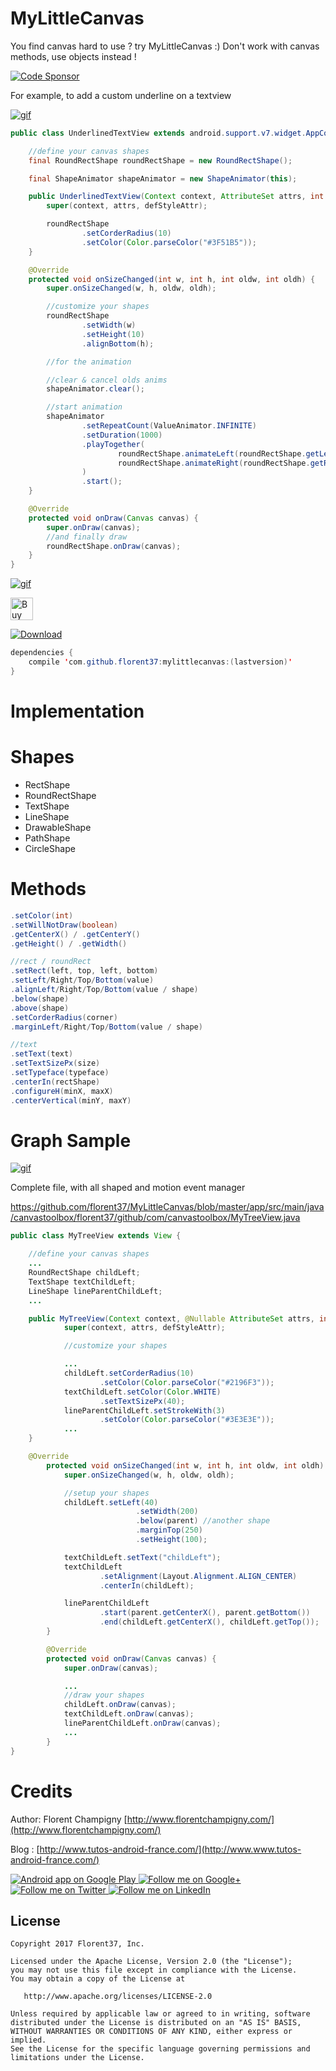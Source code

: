 # MyLittleCanvas

You find canvas hard to use ? try MyLittleCanvas :)
Don't work with canvas methods, use objects instead !

[![Code Sponsor](https://app.codesponsor.io/embed/iqkQGAc2EFNdScAzpwZr1Sdy/florent37/MyLittleCanvas.svg)](https://app.codesponsor.io/link/iqkQGAc2EFNdScAzpwZr1Sdy/florent37/MyLittleCanvas)

For example, to add a custom underline on a textview

[![gif](https://raw.githubusercontent.com/florent37/MyLittleCanvas/master/medias/text_anim.gif)](https://github.com/florent37/MyLittleCanvas)

```java
public class UnderlinedTextView extends android.support.v7.widget.AppCompatTextView {

    //define your canvas shapes
    final RoundRectShape roundRectShape = new RoundRectShape();

    final ShapeAnimator shapeAnimator = new ShapeAnimator(this);

    public UnderlinedTextView(Context context, AttributeSet attrs, int defStyleAttr) {
        super(context, attrs, defStyleAttr);

        roundRectShape
                .setCorderRadius(10)
                .setColor(Color.parseColor("#3F51B5"));
    }

    @Override
    protected void onSizeChanged(int w, int h, int oldw, int oldh) {
        super.onSizeChanged(w, h, oldw, oldh);

        //customize your shapes
        roundRectShape
                .setWidth(w)
                .setHeight(10)
                .alignBottom(h);

        //for the animation

        //clear & cancel olds anims
        shapeAnimator.clear();

        //start animation
        shapeAnimator
                .setRepeatCount(ValueAnimator.INFINITE)
                .setDuration(1000)
                .playTogether(
                        roundRectShape.animateLeft(roundRectShape.getLeft(), roundRectShape.getLeft() + 10, roundRectShape.getLeft()),
                        roundRectShape.animateRight(roundRectShape.getRight(), roundRectShape.getRight() - 10, roundRectShape.getRight())
                )
                .start();
    }

    @Override
    protected void onDraw(Canvas canvas) {
        super.onDraw(canvas);
        //and finally draw
        roundRectShape.onDraw(canvas);
    }
}
```

[![gif](https://raw.githubusercontent.com/florent37/MyLittleCanvas/master/medias/textview.png)](https://github.com/florent37/MyLittleCanvas)

<a href='https://ko-fi.com/A160LCC' target='_blank'><img height='36' style='border:0px;height:36px;' src='https://az743702.vo.msecnd.net/cdn/kofi1.png?v=0' border='0' alt='Buy Me a Coffee at ko-fi.com' /></a>

[ ![Download](https://api.bintray.com/packages/florent37/maven/mylittlecanvas/images/download.svg) ](https://bintray.com/florent37/maven/mylittlecanvas/_latestVersion)

```java
dependencies {
    compile 'com.github.florent37:mylittlecanvas:(lastversion)'
}
```

# Implementation

# Shapes

- RectShape
- RoundRectShape
- TextShape
- LineShape
- DrawableShape
- PathShape
- CircleShape

# Methods

```java
.setColor(int)
.setWillNotDraw(boolean)
.getCenterX() / .getCenterY()
.getHeight() / .getWidth()

//rect / roundRect
.setRect(left, top, left, bottom)
.setLeft/Right/Top/Bottom(value)
.alignLeft/Right/Top/Bottom(value / shape)
.below(shape)
.above(shape)
.setCorderRadius(corner)
.marginLeft/Right/Top/Bottom(value / shape)

//text
.setText(text)
.setTextSizePx(size)
.setTypeface(typeface)
.centerIn(rectShape)
.configureH(minX, maxX)
.centerVertical(minY, maxY)
```

# Graph Sample

[![gif](https://raw.githubusercontent.com/florent37/MyLittleCanvas/master/medias/graph.gif)](https://github.com/florent37/MyLittleCanvas)

Complete file, with all shaped and motion event manager

https://github.com/florent37/MyLittleCanvas/blob/master/app/src/main/java/canvastoolbox/florent37/github/com/canvastoolbox/MyTreeView.java

```java
public class MyTreeView extends View {

    //define your canvas shapes
    ...
    RoundRectShape childLeft;
    TextShape textChildLeft;
    LineShape lineParentChildLeft;
    ...

    public MyTreeView(Context context, @Nullable AttributeSet attrs, int defStyleAttr) {
            super(context, attrs, defStyleAttr);

            //customize your shapes

            ...
            childLeft.setCorderRadius(10)
                    .setColor(Color.parseColor("#2196F3"));
            textChildLeft.setColor(Color.WHITE)
                    .setTextSizePx(40);
            lineParentChildLeft.setStrokeWith(3)
                    .setColor(Color.parseColor("#3E3E3E"));
            ...
    }

    @Override
        protected void onSizeChanged(int w, int h, int oldw, int oldh) {
            super.onSizeChanged(w, h, oldw, oldh);

            //setup your shapes
            childLeft.setLeft(40)
                            .setWidth(200)
                            .below(parent) //another shape
                            .marginTop(250)
                            .setHeight(100);

            textChildLeft.setText("childLeft");
            textChildLeft
                    .setAlignment(Layout.Alignment.ALIGN_CENTER)
                    .centerIn(childLeft);

            lineParentChildLeft
                    .start(parent.getCenterX(), parent.getBottom())
                    .end(childLeft.getCenterX(), childLeft.getTop());
        }

        @Override
        protected void onDraw(Canvas canvas) {
            super.onDraw(canvas);

            ...
            //draw your shapes
            childLeft.onDraw(canvas);
            textChildLeft.onDraw(canvas);
            lineParentChildLeft.onDraw(canvas);
            ...
        }
}
```

# Credits

Author: Florent Champigny [http://www.florentchampigny.com/](http://www.florentchampigny.com/)

Blog : [http://www.tutos-android-france.com/](http://www.www.tutos-android-france.com/)

<a href="https://play.google.com/store/apps/details?id=com.github.florent37.florent.champigny">
  <img alt="Android app on Google Play" src="https://developer.android.com/images/brand/en_app_rgb_wo_45.png" />
</a>
<a href="https://plus.google.com/+florentchampigny">
  <img alt="Follow me on Google+"
       src="https://raw.githubusercontent.com/florent37/DaVinci/master/mobile/src/main/res/drawable-hdpi/gplus.png" />
</a>
<a href="https://twitter.com/florent_champ">
  <img alt="Follow me on Twitter"
       src="https://raw.githubusercontent.com/florent37/DaVinci/master/mobile/src/main/res/drawable-hdpi/twitter.png" />
</a>
<a href="https://www.linkedin.com/in/florentchampigny">
  <img alt="Follow me on LinkedIn"
       src="https://raw.githubusercontent.com/florent37/DaVinci/master/mobile/src/main/res/drawable-hdpi/linkedin.png" />
</a>


License
--------

    Copyright 2017 Florent37, Inc.

    Licensed under the Apache License, Version 2.0 (the "License");
    you may not use this file except in compliance with the License.
    You may obtain a copy of the License at

       http://www.apache.org/licenses/LICENSE-2.0

    Unless required by applicable law or agreed to in writing, software
    distributed under the License is distributed on an "AS IS" BASIS,
    WITHOUT WARRANTIES OR CONDITIONS OF ANY KIND, either express or implied.
    See the License for the specific language governing permissions and
    limitations under the License.
